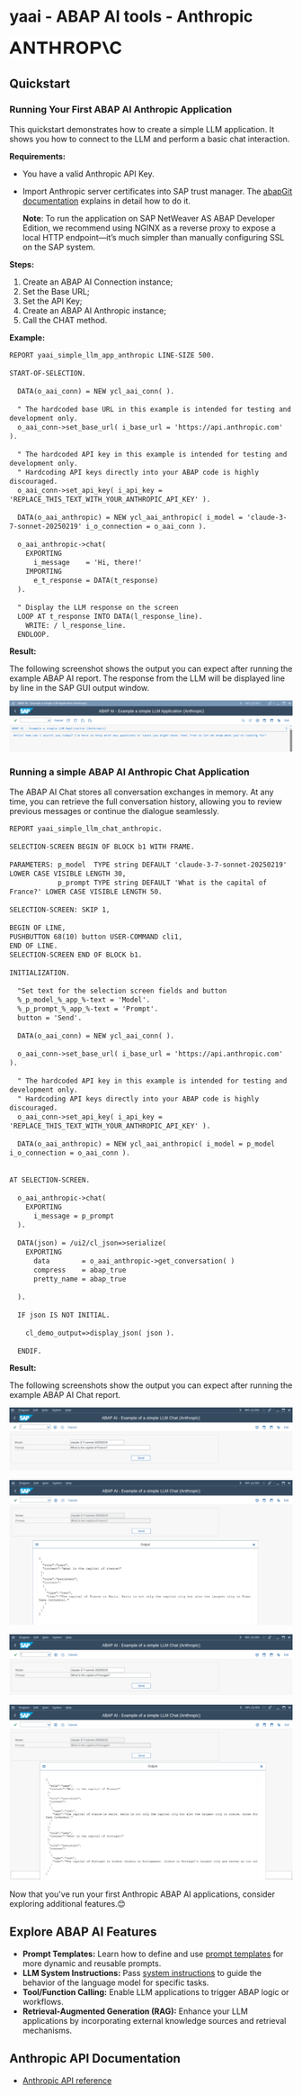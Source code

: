 # yaai - ABAP AI tools - Anthropic

<p>
  <img src="../images/anthropic_logo.svg" alt="OpenAI Logo" width="200px">
</p>

## Quickstart

### Running Your First ABAP AI Anthropic Application

This quickstart demonstrates how to create a simple LLM application. It shows you how to connect to the LLM and perform a basic chat interaction.

**Requirements:** 
*   You have a valid Anthropic API Key.
*   Import Anthropic server certificates into SAP trust manager. The [abapGit documentation](https://docs.abapgit.org/user-guide/setup/ssl-setup.html) explains in detail how to do it.

    **Note**: To run the application on SAP NetWeaver AS ABAP Developer Edition, we recommend using NGINX as a reverse proxy to expose a local HTTP endpoint—it’s much simpler than manually configuring SSL on the SAP system.

**Steps:**
1.  Create an ABAP AI Connection instance;
2.  Set the Base URL;
3.  Set the API Key;
4.  Create an ABAP AI Anthropic instance;
5.  Call the CHAT method.

**Example:**

```abap
REPORT yaai_simple_llm_app_anthropic LINE-SIZE 500.

START-OF-SELECTION.

  DATA(o_aai_conn) = NEW ycl_aai_conn( ).

  " The hardcoded base URL in this example is intended for testing and development only.
  o_aai_conn->set_base_url( i_base_url = 'https://api.anthropic.com' ).

  " The hardcoded API key in this example is intended for testing and development only.
  " Hardcoding API keys directly into your ABAP code is highly discouraged.
  o_aai_conn->set_api_key( i_api_key = 'REPLACE_THIS_TEXT_WITH_YOUR_ANTHROPIC_API_KEY' ).

  DATA(o_aai_anthropic) = NEW ycl_aai_anthropic( i_model = 'claude-3-7-sonnet-20250219' i_o_connection = o_aai_conn ).

  o_aai_anthropic->chat(
    EXPORTING
      i_message    = 'Hi, there!'
    IMPORTING
      e_t_response = DATA(t_response)
  ).

  " Display the LLM response on the screen
  LOOP AT t_response INTO DATA(l_response_line).
    WRITE: / l_response_line.
  ENDLOOP.
``` 

**Result:**

The following screenshot shows the output you can expect after running the example ABAP AI report. The response from the LLM will be displayed line by line in the SAP GUI output window.

![Output of the ABAP AI LLM quickstart application](../images/QuickstartReportRunAnthropic.png)


### Running a simple ABAP AI Anthropic Chat Application

The ABAP AI Chat stores all conversation exchanges in memory. At any time, you can retrieve the full conversation history, allowing you to review previous messages or continue the dialogue seamlessly.

```abap
REPORT yaai_simple_llm_chat_anthropic.

SELECTION-SCREEN BEGIN OF BLOCK b1 WITH FRAME.

PARAMETERS: p_model  TYPE string DEFAULT 'claude-3-7-sonnet-20250219' LOWER CASE VISIBLE LENGTH 30,
            p_prompt TYPE string DEFAULT 'What is the capital of France?' LOWER CASE VISIBLE LENGTH 50.

SELECTION-SCREEN: SKIP 1,

BEGIN OF LINE,
PUSHBUTTON 68(10) button USER-COMMAND cli1,
END OF LINE.
SELECTION-SCREEN END OF BLOCK b1.

INITIALIZATION.

  "Set text for the selection screen fields and button
  %_p_model_%_app_%-text = 'Model'.
  %_p_prompt_%_app_%-text = 'Prompt'.
  button = 'Send'.

  DATA(o_aai_conn) = NEW ycl_aai_conn( ).

  o_aai_conn->set_base_url( i_base_url = 'https://api.anthropic.com' ).

  " The hardcoded API key in this example is intended for testing and development only.
  " Hardcoding API keys directly into your ABAP code is highly discouraged.
  o_aai_conn->set_api_key( i_api_key = 'REPLACE_THIS_TEXT_WITH_YOUR_ANTHROPIC_API_KEY' ).

  DATA(o_aai_anthropic) = NEW ycl_aai_anthropic( i_model = p_model i_o_connection = o_aai_conn ).


AT SELECTION-SCREEN.

  o_aai_anthropic->chat(
    EXPORTING
      i_message = p_prompt
  ).

  DATA(json) = /ui2/cl_json=>serialize(
    EXPORTING
      data        = o_aai_anthropic->get_conversation( )
      compress    = abap_true
      pretty_name = abap_true

  ).

  IF json IS NOT INITIAL.

    cl_demo_output=>display_json( json ).

  ENDIF.
``` 

**Result:**

The following screenshots show the output you can expect after running the example ABAP AI Chat report.

![Output of the ABAP AI OpenAI Chat quickstart application](../images/QuickstartReportRunAnthropicChat_1.png)

![Output of the ABAP AI OpenAI Chat quickstart application](../images/QuickstartReportRunAnthropicChat_2.png)

![Output of the ABAP AI OpenAI Chat quickstart application](../images/QuickstartReportRunAnthropicChat_3.png)

![Output of the ABAP AI OpenAI Chat quickstart application](../images/QuickstartReportRunAnthropicChat_4.png)


Now that you've run your first Anthropic ABAP AI applications, consider exploring additional features.😊

## Explore ABAP AI Features
  - **Prompt Templates:** Learn how to define and use [prompt templates](prompt_templates.md) for more dynamic and reusable prompts.
  - **LLM System Instructions:** Pass [system instructions](system_instructions.md) to guide the behavior of the language model for specific tasks.
  - **Tool/Function Calling:** Enable LLM applications to trigger ABAP logic or workflows.
  - **Retrieval-Augmented Generation (RAG):** Enhance your LLM applications by incorporating external knowledge sources and retrieval mechanisms.

## Anthropic API Documentation
  - [Anthropic API reference](https://docs.anthropic.com/en/api/messages)  